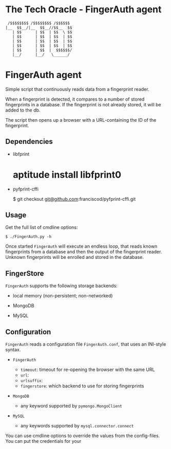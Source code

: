 The Tech Oracle - FingerAuth agent
==================================

     /$$$$$$$$ /$$$$$$$$ /$$$$$$
    |__  $$__/|__  $$__//$$__  $$
       | $$      | $$  | $$  \ $$
       | $$      | $$  | $$  | $$
       | $$      | $$  | $$  | $$
       | $$      | $$  | $$  | $$
       | $$      | $$  |  $$$$$$/
       |__/      |__/   \______/


FingerAuth agent
================

Simple script that continuously reads data from a fingerprint reader.

When a fingerprint is detected, it compares to a number of stored fingerprints
in a database. If the fingerprint is not already stored, it will be added to the db.

The script then opens up a browser with a URL-containing the ID of the fingerprint.

## Dependencies

- libfprint

    # aptitude install libfprint0

- pyfprint-cffi

    $ git checkout git@github.com:franciscod/pyfprint-cffi.git


## Usage

Get the full list of cmdline options:

    $ ./FingerAuth.py -h

Once started `FingerAuth` will execute an endless loop, that reads known
fingerprints from a database and then the output of the fingerprint reader.
Unknown fingerprints will be enrolled and stored in the database.

## FingerStore

`FingerAuth` supports the following storage backends:

- local memory (non-persistent; non-networked)

- MongoDB

- MySQL


## Configuration

`FingerAuth` reads a configuration file `FingerAuth.conf`, that uses an INI-style syntax.

- `FingerAuth`
	- `timeout`: timeout for re-opening the browser with the same URL
	- `url`:
	- `urlsuffix`:
	- `fingerstore`: which backend to use for storing fingerprints

- `MongoDB`
  - any keyword supported by `pymongo.MongoClient`
- `MySQL`
  - any keywords supported by `mysql.connector.connect`


You can use cmdline options to override the values from the config-files.
You can put the credentials for your 
